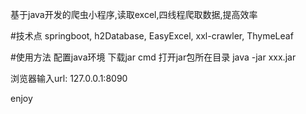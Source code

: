 基于java开发的爬虫小程序,读取excel,四线程爬取数据,提高效率

#技术点 springboot, h2Database, EasyExcel, xxl-crawler, ThymeLeaf

#使用方法 配置java环境 下载jar cmd 打开jar包所在目录 java -jar xxx.jar

浏览器输入url: 127.0.0.1:8090

enjoy
